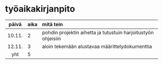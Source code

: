 # työaikakirjanpito 

| päivä | aika | mitä tein  |
| :----:|:-----| :-----|
| 10.11. | 2    | pohdin projektin aihetta ja tutustuin harjoitustyön ohjeisiin |
| 12.11. | 3    | aloin tekemään alustavaa määrittelydokumenttia |
| yht   | 5   | | 
